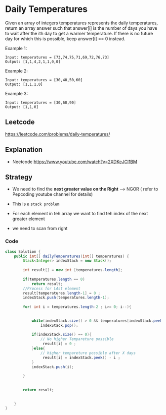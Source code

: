 # Daily Temperatures
Given an array of integers temperatures represents the daily temperatures, return an array answer such that answer[i] is the number of days you have to wait after the ith day to get a warmer temperature. If there is no future day for which this is possible, keep answer[i] == 0 instead.

 

Example 1:
````
Input: temperatures = [73,74,75,71,69,72,76,73]
Output: [1,1,4,2,1,1,0,0]
````
Example 2:
````
Input: temperatures = [30,40,50,60]
Output: [1,1,1,0]
````
Example 3:
````
Input: temperatures = [30,60,90]
Output: [1,1,0]
````

## Leetcode
https://leetcode.com/problems/daily-temperatures/ 

## Explanation 
- Neetcode  https://www.youtube.com/watch?v=2XDKeJCI1BM 

## Strategy 
- We need to find the **next greater value on the Right** --> NGOR ( refer to Pepcoding youtube channel for details)
- This is a `stack problem` 

- For each element in teh array we want to find teh index of the next greater element 
- we need to scan from right 

### Code
````java
class Solution {
    public int[] dailyTemperatures(int[] temperatures) {
        Stack<Integer> indexStack = new Stack();
        
        int result[] = new int [temperatures.length]; 
        
        if(temperatures.length == 0)
            return result; 
        //Process for LAst element
        result[temperatures.length-1] = 0 ;
        indexStack.push(temperatures.length-1);
        
        for( int i = temperatures.length-2 ; i>= 0; i--){
            
            
            while(indexStack.size() > 0 && temperatures[indexStack.peek()] <= temperatures[i])
                indexStack.pop();
            
            if(indexStack.size() == 0){
                // No higher Tempareture possible
                 result[i] = 0 ;
            }else{
                // higher tempareture possible after X days
                 result[i] = indexStack.peek() - i ;
            }
            indexStack.push(i);
            
        }
        
        
        return result; 
        
        
    }
}
````